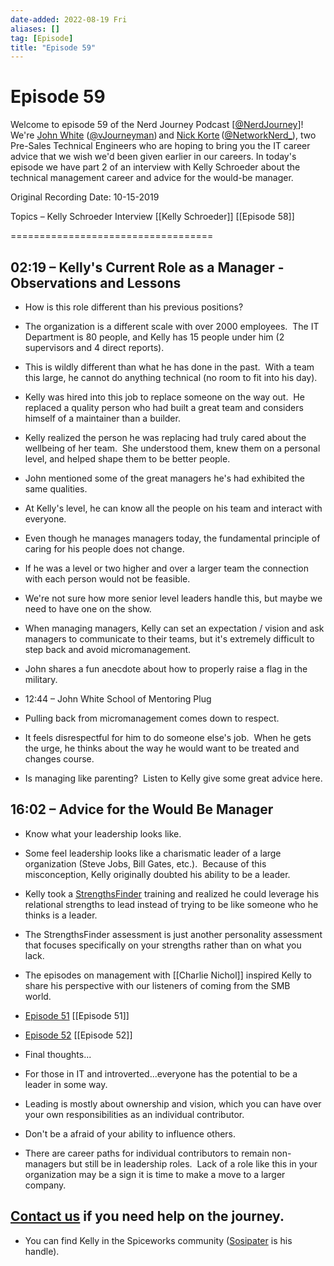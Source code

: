 ```yaml
---
date-added: 2022-08-19 Fri
aliases: []
tag: [Episode]
title: "Episode 59"
---
```


# Episode 59

Welcome to episode 59 of the Nerd Journey Podcast [[@NerdJourney](https://twitter.com/NerdJourney/)]! We're [John White](https://www.linkedin.com/in/vJourneyman/) ([@vJourneyman](https://twitter.com/vJourneyman)) and [Nick Korte](https://www.linkedin.com/in/nickkortenetworknerd/) ([@NetworkNerd_](https://twitter.com/NetworkNerd_/)), two Pre-Sales Technical Engineers who are hoping to bring you the IT career advice that we wish we'd been given earlier in our careers. In today's episode we have part 2 of an interview with Kelly Schroeder about the technical management career and advice for the would-be manager. 

Original Recording Date: 10-15-2019 

Topics – Kelly Schroeder Interview [[Kelly Schroeder]] [[Episode 58]]

=================================== 

## 02:19 – Kelly's Current Role as a Manager - Observations and Lessons 

* How is this role different than his previous positions? 

* The organization is a different scale with over 2000 employees.  The IT Department is 80 people, and Kelly has 15 people under him (2 supervisors and 4 direct reports). 

* This is wildly different than what he has done in the past.  With a team this large, he cannot do anything technical (no room to fit into his day). 

* Kelly was hired into this job to replace someone on the way out.  He replaced a quality person who had built a great team and considers himself of a maintainer than a builder. 

* Kelly realized the person he was replacing had truly cared about the wellbeing of her team.  She understood them, knew them on a personal level, and helped shape them to be better people. 

* John mentioned some of the great managers he's had exhibited the same qualities. 

* At Kelly's level, he can know all the people on his team and interact with everyone.   

* Even though he manages managers today, the fundamental principle of caring for his people does not change. 

* If he was a level or two higher and over a larger team the connection with each person would not be feasible. 

* We're not sure how more senior level leaders handle this, but maybe we need to have one on the show. 

* When managing managers, Kelly can set an expectation / vision and ask managers to communicate to their teams, but it's extremely difficult to step back and avoid micromanagement. 

* John shares a fun anecdote about how to properly raise a flag in the military. 

* 12:44 – John White School of Mentoring Plug 

* Pulling back from micromanagement comes down to respect. 

* It feels disrespectful for him to do someone else's job.  When he gets the urge, he thinks about the way he would want to be treated and changes course. 

* Is managing like parenting?  Listen to Kelly give some great advice here. 

## 16:02 – Advice for the Would Be Manager 

* Know what your leadership looks like.   

* Some feel leadership looks like a charismatic leader of a large organization (Steve Jobs, Bill Gates, etc.).  Because of this misconception, Kelly originally doubted his ability to be a leader. 

* Kelly took a [StrengthsFinder](https://www.gallup.com/press/176429/strengthsfinder.aspx) training and realized he could leverage his relational strengths to lead instead of trying to be like someone who he thinks is a leader. 

* The StrengthsFinder assessment is just another personality assessment that focuses specifically on your strengths rather than on what you lack. 

* The episodes on management with [[Charlie Nichol]] inspired Kelly to share his perspective with our listeners of coming from the SMB world.        

* [Episode 51](http://nerd-journey.com/individual-contributor-to-manager-with-charlie-nichol-pt-1/) [[Episode 51]]

* [Episode 52](http://nerd-journey.com/considering-a-management-career-and-learning-to-develop-teams-with-charlie-nichol-pt-2/) [[Episode 52]]

* Final thoughts... 

* For those in IT and introverted...everyone has the potential to be a leader in some way. 

* Leading is mostly about ownership and vision, which you can have over your own responsibilities as an individual contributor. 

* Don't be a afraid of your ability to influence others. 

* There are career paths for individual contributors to remain non-managers but still be in leadership roles.  Lack of a role like this in your organization may be a sign it is time to make a move to a larger company. 

## [Contact us](https://twitter.com/NerdJourney) if you need help on the journey. 

* You can find Kelly in the Spiceworks community ([Sosipater](https://community.spiceworks.com/people/kelly) is his handle).